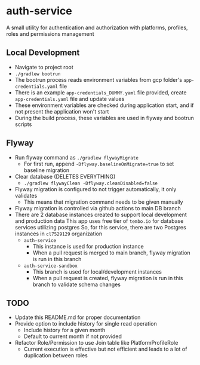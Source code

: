# auth-service

A small utility for authentication and authorization with platforms, profiles, roles and permissions management

## Local Development
  * Navigate to project root
  * `./gradlew bootrun`
  * The bootrun process reads environment variables from gcp folder's `app-credentials.yaml` file
  * There is an example `app-credentials_DUMMY.yaml` file provided, create `app-credentials.yaml` file and update values
  * These environment variables are checked during application start, and if not present the application won't start
  * During the build process, these variables are used in flyway and bootrun scripts

## Flyway
  * Run flyway command as `./gradlew flywayMigrate`
    * For first run, append `-Dflyway.baselineOnMigrate=true` to set baseline migration
  * Clear database (DELETES EVERYTHING)
    * `./gradlew flywayClean -Dflyway.cleanDisabled=false`
  * Flyway migration is configured to not trigger automatically, it only validates
    * This means that migration command needs to be given manually
  * Flyway migration is controlled via github actions to main DB branch
  * There are 2 database instances created to support local development and production data
    This app uses free tier of `tembo.io` for database services utilizing postgres
    So, for this service, there are two Postgres instances in `cl7529129` organization
      * `auth-service`
          * This instance is used for production instance
        * When a pull request is merged to main branch, flyway migration is run in this branch
      * `auth-service-sandbox`
        * This branch is used for local/development instances
        * When a pull request is created, flyway migration is run in this branch to validate schema changes

## TODO
  * Update this README.md for proper documentation
  * Provide option to include history for single read operation
    * Include history for a given month
    * Default to current month if not provided
  * Refactor Role/Permission to use Join table like PlatformProfileRole
    * Current execution is effective but not efficient and leads to a lot of duplication between roles
